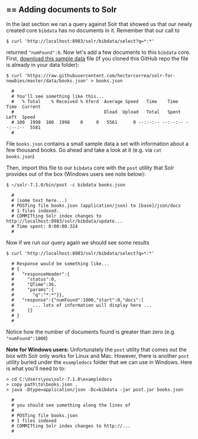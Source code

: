## == Adding documents to Solr

In the last section we ran a query against Solr that showed us that our
newly created core `bibdata` has no documents in it. Remember that our call to

```
$ curl 'http://localhost:8983/solr/bibdata/select?q=*:*'
```

returned `"numFound":0`. Now let's add a few documents to this `bibdata` core. First, [download this sample data](https://raw.githubusercontent.com/hectorcorrea/solr-for-newbies/master/data/books.json) file (if you cloned this GitHub repo the file is already in your data folder):

```
$ curl 'https://raw.githubusercontent.com/hectorcorrea/solr-for-newbies/master/data/books.json' > books.json

  #
  # You'll see something like this...
  #   % Total    % Received % Xferd  Average Speed   Time    Time     Time  Current
  #                                  Dload  Upload   Total   Spent    Left  Speed
  # 100  1998  100  1998    0     0   5561      0 --:--:-- --:--:-- --:--:--  5581
  #
```

File `books.json` contains a small sample data a set with information about a
few thousand books. Go ahead and take a look at it (e.g. via `cat books.json`)

Then, import this file to our `bibdata` core with the `post` utility that Solr
provides out of the box (Windows users see note below):

```
$ ~/solr-7.1.0/bin/post -c bibdata books.json

  #
  # (some text here...)
  # POSTing file books.json (application/json) to [base]/json/docs
  # 1 files indexed.
  # COMMITting Solr index changes to http://localhost:8983/solr/bibdata/update...
  # Time spent: 0:00:00.324
  #  
```

Now if we run our query again we should see some results

```
$ curl 'http://localhost:8983/solr/bibdata/select?q=*:*'

  # Response would be something like...
  # {
  #   "responseHeader":{
  #     "status":0,
  #     "QTime":36,
  #     "params":{
  #       "q":"*:*"}},
  #   "response":{"numFound":1000,"start":0,"docs":[
  #       ... lots of information will display here ...
  #     ]}
  # }
  #
```

Notice how the number of documents found is greater than zero (e.g. `"numFound":1000`)

**Note for Windows users:** Unfortunately the `post` utility that comes out the box with Solr only works for Linux and Mac. However, there is another `post` utility buried under the `exampledocs` folder that we can use in Windows. Here is what you'll need to to:

```
> cd C:\Users\you\solr-7.1.0\exampledocs
> copy path\to\books.json .
> java -Dtype=application/json -Dc=bibdata -jar post.jar books.json

  #
  # you should see something along the lines of
  #
  # POSTing file books.json
  # 1 files indexed
  # COMMITting Solr index changes to http://...
  #
```
